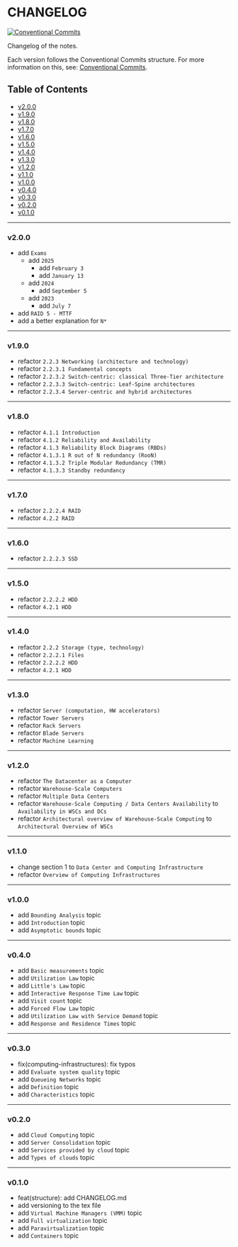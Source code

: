 <h1>CHANGELOG</h1>

[![Conventional Commits](https://img.shields.io/badge/Conventional%20Commits-1.0.0-%23FE5196?logo=conventionalcommits&logoColor=white)](https://conventionalcommits.org)

Changelog of the notes.

Each version follows the Conventional Commits structure. For more information on this, see: [Conventional Commits](https://www.conventionalcommits.org/en/v1.0.0/).


<h2>Table of Contents</h2>

- [v2.0.0](#v200)
- [v1.9.0](#v190)
- [v1.8.0](#v180)
- [v1.7.0](#v170)
- [v1.6.0](#v160)
- [v1.5.0](#v150)
- [v1.4.0](#v140)
- [v1.3.0](#v130)
- [v1.2.0](#v120)
- [v1.1.0](#v110)
- [v1.0.0](#v100)
- [v0.4.0](#v040)
- [v0.3.0](#v030)
- [v0.2.0](#v020)
- [v0.1.0](#v010)

--------------------

### v2.0.0

- add `Exams`
  - add `2025`
    - add `February 3`
    - add `January 13`
  - add `2024`
    - add `September 5`
  - add `2023`
    - add `July 7`
- add `RAID 5 - MTTF`
- add a better explanation for `N*`

--------------------

### v1.9.0

- refactor `2.2.3 Networking (architecture and technology)`
- refactor `2.2.3.1 Fundamental concepts`
- refactor `2.2.3.2 Switch-centric: classical Three-Tier architecture`
- refactor `2.2.3.3 Switch-centric: Leaf-Spine architectures`
- refactor `2.2.3.4 Server-centric and hybrid architectures`

--------------------

### v1.8.0

- refactor `4.1.1 Introduction`
- refactor `4.1.2 Reliability and Availability`
- refactor `4.1.3 Reliability Block Diagrams (RBDs)`
- refactor `4.1.3.1 R out of N redundancy (RooN)`
- refactor `4.1.3.2 Triple Modular Redundancy (TMR)`
- refactor `4.1.3.3 Standby redundancy`

--------------------

### v1.7.0

- refactor `2.2.2.4 RAID`
- refactor `4.2.2 RAID`

--------------------

### v1.6.0

- refactor `2.2.2.3 SSD`

--------------------

### v1.5.0

- refactor `2.2.2.2 HDD`
- refactor `4.2.1 HDD`

--------------------

### v1.4.0

- refactor `2.2.2 Storage (type, technology)`
- refactor `2.2.2.1 Files`
- refactor `2.2.2.2 HDD`
- refactor `4.2.1 HDD`

--------------------

### v1.3.0

- refactor `Server (computation, HW accelerators)`
- refactor `Tower Servers`
- refactor `Rack Servers`
- refactor `Blade Servers`
- refactor `Machine Learning`

--------------------

### v1.2.0

- refactor `The Datacenter as a Computer`
- refactor `Warehouse-Scale Computers`
- refactor `Multiple Data Centers`
- refactor `Warehouse-Scale Computing / Data Centers Availability` to `Availability in WSCs and DCs`
- refactor `Architectural overview of Warehouse-Scale Computing` to `Architectural Overview of WSCs`

--------------------

### v1.1.0

- change section 1 to `Data Center and Computing Infrastructure`
- refactor `Overview of Computing Infrastructures`

--------------------

### v1.0.0

- add `Bounding Analysis` topic
- add `Introduction` topic
- add `Asymptotic bounds` topic

--------------------

### v0.4.0

- add `Basic measurements` topic
- add `Utilization Law` topic
- add `Little's Law` topic
- add `Interactive Response Time Law` topic
- add `Visit count` topic
- add `Forced Flow Law` topic
- add `Utilization Law with Service Demand` topic
- add `Response and Residence Times` topic

--------------------

### v0.3.0

- fix(computing-infrastructures): fix typos
- add `Evaluate system quality` topic
- add `Queueing Networks` topic
- add `Definition` topic
- add `Characteristics` topic

--------------------

### v0.2.0

- add `Cloud Computing` topic
- add `Server Consolidation` topic
- add `Services provided by cloud` topic
- add `Types of clouds` topic

--------------------

### v0.1.0

- feat(structure): add CHANGELOG.md
- add versioning to the tex file
- add `Virtual Machine Managers (VMM)` topic
- add `Full virtualization` topic
- add `Paravirtualization` topic
- add `Containers` topic
